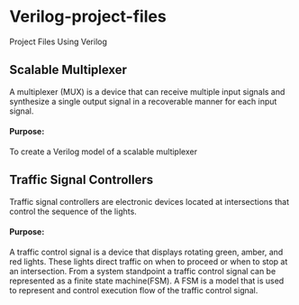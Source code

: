 # Verilog-project-files
Project Files Using Verilog
## Scalable Multiplexer
A multiplexer (MUX) is a device that can receive multiple input signals and synthesize a single output signal in a recoverable manner for each input signal.
#### Purpose:
To create a Verilog model of a scalable multiplexer
## Traffic Signal Controllers
Traffic signal controllers are electronic devices located at intersections that control the sequence of the lights.
#### Purpose:
A traffic control signal is a device that displays rotating green, amber, and red lights.  These lights direct traffic on when to proceed or when to stop at an intersection.  From a system standpoint a traffic control signal can be represented as a finite state machine(FSM).  A FSM is a model that is used to represent and control execution flow of the traffic control signal.  
